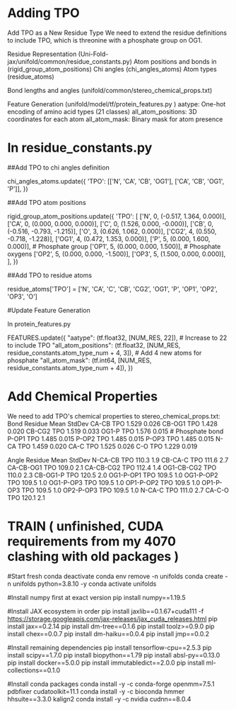 # Adding TPO

Add TPO as a New Residue Type
We need to extend the residue definitions to include TPO, which is threonine with a phosphate group on OG1.

Residue Representation (Uni-Fold-jax/unifold/common/residue_constants.py)
Atom positions and bonds in (rigid_group_atom_positions)
Chi angles (chi_angles_atoms)
Atom types (residue_atoms)

Bond lengths and angles (unifold/common/stereo_chemical_props.txt)


Feature Generation (unifold/model/tf/protein_features.py )
aatype: One-hot encoding of amino acid types (21 classes)
all_atom_positions: 3D coordinates for each atom
all_atom_mask: Binary mask for atom presence






# In residue_constants.py

##Add TPO to chi angles definition

chi_angles_atoms.update({
    'TPO': [['N', 'CA', 'CB', 'OG1'], ['CA', 'CB', 'OG1', 'P']],
})

##Add TPO atom positions

rigid_group_atom_positions.update({
    'TPO': [
        ['N', 0, (-0.517, 1.364, 0.000)],
        ['CA', 0, (0.000, 0.000, 0.000)],
        ['C', 0, (1.526, 0.000, -0.000)],
        ['CB', 0, (-0.516, -0.793, -1.215)],
        ['O', 3, (0.626, 1.062, 0.000)],
        ['CG2', 4, (0.550, -0.718, -1.228)],
        ['OG1', 4, (0.472, 1.353, 0.000)],
        ['P', 5, (0.000, 1.600, 0.000)],  # Phosphate group
        ['OP1', 5, (0.000, 0.000, 1.500)],  # Phosphate oxygens
        ['OP2', 5, (0.000, 0.000, -1.500)],
        ['OP3', 5, (1.500, 0.000, 0.000)],
    ],
})

##Add TPO to residue atoms

residue_atoms['TPO'] = ['N', 'CA', 'C', 'CB', 'CG2', 'OG1', 'P', 'OP1', 'OP2', 'OP3', 'O']

#Update Feature Generation

In protein_features.py

FEATURES.update({
    "aatype": (tf.float32, [NUM_RES, 22]),  # Increase to 22 to include TPO
    "all_atom_positions": (tf.float32, [NUM_RES, residue_constants.atom_type_num + 4, 3]),  # Add 4 new atoms for phosphate
    "all_atom_mask": (tf.int64, [NUM_RES, residue_constants.atom_type_num + 4]),
})


# Add Chemical Properties

We need to add TPO's chemical properties to stereo_chemical_props.txt:
Bond            Residue     Mean        StdDev
CA-CB           TPO         1.529       0.026
CB-OG1          TPO         1.428       0.020
CB-CG2          TPO         1.519       0.033
OG1-P           TPO         1.576       0.015  # Phosphate bond
P-OP1           TPO         1.485       0.015
P-OP2           TPO         1.485       0.015
P-OP3           TPO         1.485       0.015
N-CA            TPO         1.459       0.020
CA-C            TPO         1.525       0.026
C-O             TPO         1.229       0.019

Angle           Residue     Mean        StdDev
N-CA-CB         TPO         110.3       1.9
CB-CA-C         TPO         111.6       2.7
CA-CB-OG1       TPO         109.0       2.1
CA-CB-CG2       TPO         112.4       1.4
OG1-CB-CG2      TPO         110.0       2.3
CB-OG1-P        TPO         120.5       2.0
OG1-P-OP1       TPO         109.5       1.0
OG1-P-OP2       TPO         109.5       1.0
OG1-P-OP3       TPO         109.5       1.0
OP1-P-OP2       TPO         109.5       1.0
OP1-P-OP3       TPO         109.5       1.0
OP2-P-OP3       TPO         109.5       1.0
N-CA-C          TPO         111.0       2.7
CA-C-O          TPO         120.1       2.1











# TRAIN  ( unfinished, CUDA requirements from my 4070 clashing with old packages )



#Start fresh
conda deactivate
conda env remove -n unifolds
conda create -n unifolds python=3.8.10 -y
conda activate unifolds

#Install numpy first at exact version
pip install numpy==1.19.5

#Install JAX ecosystem in order
pip install jaxlib==0.1.67+cuda111 -f https://storage.googleapis.com/jax-releases/jax_cuda_releases.html
pip install jax==0.2.14
pip install dm-tree==0.1.6
pip install toolz>=0.9.0
pip install chex==0.0.7
pip install dm-haiku==0.0.4
pip install jmp==0.0.2

#Install remaining dependencies
pip install tensorflow-cpu==2.5.3
pip install scipy==1.7.0
pip install biopython==1.79
pip install absl-py==0.13.0
pip install docker==5.0.0
pip install immutabledict==2.0.0
pip install ml-collections==0.1.0

#Install conda packages
conda install -y -c conda-forge openmm=7.5.1 pdbfixer cudatoolkit=11.1
conda install -y -c bioconda hmmer hhsuite==3.3.0 kalign2
conda install -y -c nvidia cudnn==8.0.4
















